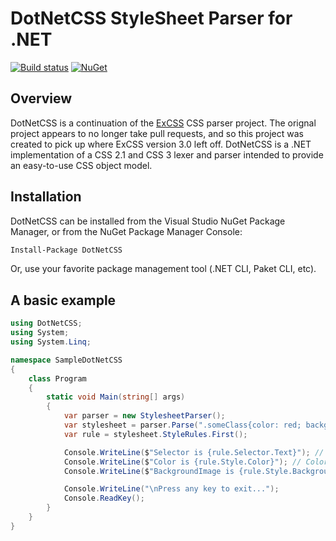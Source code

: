 # DotNetCSS StyleSheet Parser for .NET

[![Build status](https://ci.appveyor.com/api/projects/status/potjcbo35c6jgjh2/branch/master?svg=true)](https://ci.appveyor.com/project/grapoza/dotnetcss/branch/master) [![NuGet](https://img.shields.io/nuget/v/DotNetCSS.svg)](https://www.nuget.org/packages/DotNetCSS)

## Overview

DotNetCSS is a continuation of the [ExCSS](https://github.com/TylerBrinks/ExCSS) CSS parser project. The orignal project appears to no longer take pull requests, and so this project was created to pick up where ExCSS version 3.0 left off. DotNetCSS is a .NET implementation of a CSS 2.1 and CSS 3 lexer and parser intended to provide an easy-to-use CSS object model.
 
## Installation

DotNetCSS can be installed from the Visual Studio NuGet Package Manager, or from the NuGet Package Manager Console:

```ps
Install-Package DotNetCSS
```

Or, use your favorite package management tool (.NET CLI, Paket CLI, etc).

## A basic example
```c#
using DotNetCSS;
using System;
using System.Linq;

namespace SampleDotNetCSS
{
    class Program
    {
        static void Main(string[] args)
        {
            var parser = new StylesheetParser();
            var stylesheet = parser.Parse(".someClass{color: red; background-image: url('/images/logo.png')");
            var rule = stylesheet.StyleRules.First();

            Console.WriteLine($"Selector is {rule.Selector.Text}"); // Selector is .someClass
            Console.WriteLine($"Color is {rule.Style.Color}"); // Color is rgb(255, 0, 0)
            Console.WriteLine($"BackgroundImage is {rule.Style.BackgroundImage}"); // BackgroundImage is url('/images/logo.png')

            Console.WriteLine("\nPress any key to exit...");
            Console.ReadKey();
        }
    }
}
```
